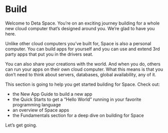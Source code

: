 # Build

Welcome to Deta Space. You’re on an exciting journey building for a whole new cloud computer that’s designed around you. We’re glad to have you here.

Unlike other cloud computers you’ve built for, Space is also a personal computer. You can build apps for yourself and you can use and extend 3rd party apps that put you in the drivers seat.

You can also share your creations with the world. And when you do, others can run your apps on their own cloud computer. What this means is that you don’t need to think about servers, databases, global availability, any of it.

This section is going to help you get started building for Space. Check out:

- the New App Guide to build a new app
- the Quick Starts to get a “Hello World” running in your favorite programming language
- an overview of Space apps
- the Fundamentals section for a deep dive on building for Space

Let’s get going.